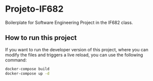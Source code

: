 # Projeto-IF682
Boilerplate for Software Engineering Project in the IF682 class.

## How to run this project

If you want to run the developer version of this project, where you can modify the files and triggers a live reload, you can use the following command:
```bash
docker-compose build
docker-compose up -d
```
